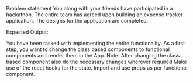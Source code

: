 Problem statement
You along with your friends have participated in a hackathon. The entire team has agreed upon building an expense tracker application. The designs for the application are completed.

Expected Output:

You have been tasked with implementing the entire functionality. As a first step, you want to change the class based components to functional components and render them in the App.
Note:
After changing the class based component also do the necessary changes wherever required
Make use of the react hooks for the state.
Import and use props as per functional component.

